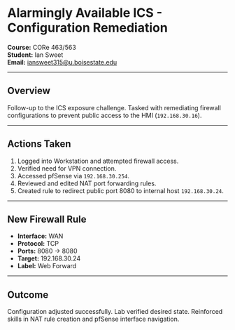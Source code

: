 # Alarmingly Available ICS - Configuration Remediation  
**Course:** CORe 463/563  
**Student:** Ian Sweet  
**Email:** iansweet315@u.boisestate.edu  

---

## Overview  
Follow-up to the ICS exposure challenge. Tasked with remediating firewall configurations to prevent public access to the HMI (`192.168.30.16`).

---

## Actions Taken  

1. Logged into Workstation and attempted firewall access.
2. Verified need for VPN connection.
3. Accessed pfSense via `192.168.30.254`.
4. Reviewed and edited NAT port forwarding rules.
5. Created rule to redirect public port 8080 to internal host `192.168.30.24`.

---

## New Firewall Rule  

- **Interface:** WAN  
- **Protocol:** TCP  
- **Ports:** 8080 → 8080  
- **Target:** 192.168.30.24  
- **Label:** Web Forward  

---

## Outcome  
Configuration adjusted successfully. Lab verified desired state. Reinforced skills in NAT rule creation and pfSense interface navigation.
